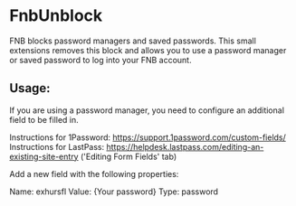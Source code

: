 # FnbUnblock

FNB blocks password managers and saved passwords. This small extensions removes this block and allows you to use a password manager or saved password to log into your FNB account.

## Usage:

If you are using a password manager, you need to configure an additional field to be filled in.

Instructions for 1Password: https://support.1password.com/custom-fields/
Instructions for LastPass: https://helpdesk.lastpass.com/editing-an-existing-site-entry ('Editing Form Fields' tab)

Add a new field with the following properties:

Name: exhursfl
Value: {Your password}
Type: password
